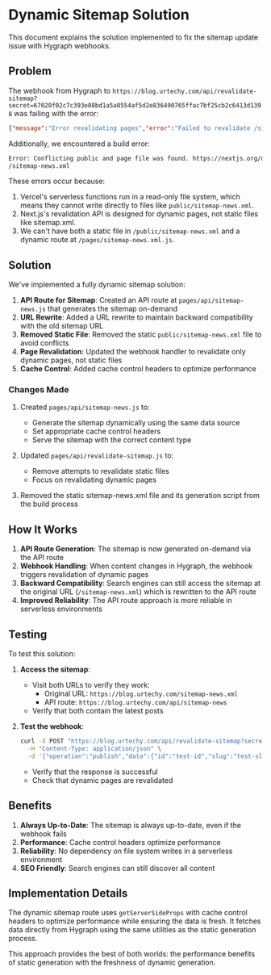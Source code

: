 # Dynamic Sitemap Solution

This document explains the solution implemented to fix the sitemap update issue with Hygraph webhooks.

## Problem

The webhook from Hygraph to `https://blog.urtechy.com/api/revalidate-sitemap?secret=67020f02c7c393e08bd1a5a0554af5d2e836490765ffac7bf25cb2c6413d1398` was failing with the error:

```json
{"message":"Error revalidating pages","error":"Failed to revalidate /sitemap.xml: Invalid response 200"}
```

Additionally, we encountered a build error:

```bash
Error: Conflicting public and page file was found. https://nextjs.org/docs/messages/conflicting-public-file-page
/sitemap-news.xml
```

These errors occur because:

1. Vercel's serverless functions run in a read-only file system, which means they cannot write directly to files like `public/sitemap-news.xml`.
2. Next.js's revalidation API is designed for dynamic pages, not static files like sitemap.xml.
3. We can't have both a static file in `/public/sitemap-news.xml` and a dynamic route at `/pages/sitemap-news.xml.js`.

## Solution

We've implemented a fully dynamic sitemap solution:

1. **API Route for Sitemap**: Created an API route at `pages/api/sitemap-news.js` that generates the sitemap on-demand
2. **URL Rewrite**: Added a URL rewrite to maintain backward compatibility with the old sitemap URL
3. **Removed Static File**: Removed the static `public/sitemap-news.xml` file to avoid conflicts
4. **Page Revalidation**: Updated the webhook handler to revalidate only dynamic pages, not static files
5. **Cache Control**: Added cache control headers to optimize performance

### Changes Made

1. Created `pages/api/sitemap-news.js` to:
   - Generate the sitemap dynamically using the same data source
   - Set appropriate cache control headers
   - Serve the sitemap with the correct content type

2. Updated `pages/api/revalidate-sitemap.js` to:
   - Remove attempts to revalidate static files
   - Focus on revalidating dynamic pages

3. Removed the static sitemap-news.xml file and its generation script from the build process

## How It Works

1. **API Route Generation**: The sitemap is now generated on-demand via the API route
2. **Webhook Handling**: When content changes in Hygraph, the webhook triggers revalidation of dynamic pages
3. **Backward Compatibility**: Search engines can still access the sitemap at the original URL (`/sitemap-news.xml`) which is rewritten to the API route
4. **Improved Reliability**: The API route approach is more reliable in serverless environments

## Testing

To test this solution:

1. **Access the sitemap**:
   - Visit both URLs to verify they work:
     - Original URL: `https://blog.urtechy.com/sitemap-news.xml`
     - API route: `https://blog.urtechy.com/api/sitemap-news`
   - Verify that both contain the latest posts

2. **Test the webhook**:

   ```bash
   curl -X POST "https://blog.urtechy.com/api/revalidate-sitemap?secret=67020f02c7c393e08bd1a5a0554af5d2e836490765ffac7bf25cb2c6413d1398" \
     -H "Content-Type: application/json" \
     -d '{"operation":"publish","data":{"id":"test-id","slug":"test-slug","model":"Post"}}'
   ```

   - Verify that the response is successful
   - Check that dynamic pages are revalidated

## Benefits

1. **Always Up-to-Date**: The sitemap is always up-to-date, even if the webhook fails
2. **Performance**: Cache control headers optimize performance
3. **Reliability**: No dependency on file system writes in a serverless environment
4. **SEO Friendly**: Search engines can still discover all content

## Implementation Details

The dynamic sitemap route uses `getServerSideProps` with cache control headers to optimize performance while ensuring the data is fresh. It fetches data directly from Hygraph using the same utilities as the static generation process.

This approach provides the best of both worlds: the performance benefits of static generation with the freshness of dynamic generation.
